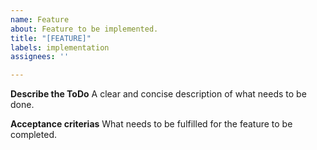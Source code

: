 ```yaml
---
name: Feature
about: Feature to be implemented.
title: "[FEATURE]"
labels: implementation
assignees: ''

---
```


**Describe the ToDo**
A clear and concise description of what needs to be done.

**Acceptance criterias**
What needs to be fulfilled for the feature to be completed.
